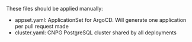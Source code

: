 These files should be applied manually:
- appset.yaml: ApplicationSet for ArgoCD. Will generate one application per pull request made
- cluster.yaml: CNPG PostgreSQL cluster shared by all deployments

